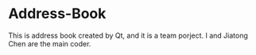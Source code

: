 # Address-Book

This is address book created by Qt, and it is a team porject. I and Jiatong Chen are the main coder.
